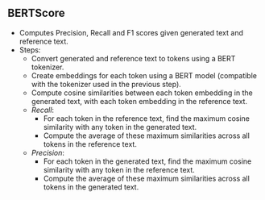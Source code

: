 ## BERTScore
- Computes Precision, Recall and F1 scores given generated text and reference text. 
- Steps:
  - Convert generated and reference text to tokens using a BERT tokenizer. 
  - Create embeddings for each token using a BERT model (compatible with the tokenizer used in the previous step). 
  - Compute cosine similarities between each token embedding in the generated text, with each token embedding in the reference text. 
  - *Recall*:
    - For each token in the reference text, find the maximum cosine similarity with any token in the generated text. 
    - Compute the average of these maximum similarities across all tokens in the reference text. 
  - *Precision*:
    - For each token in the generated text, find the maximum cosine similarity with any token in the reference text. 
    - Compute the average of these maximum similarities across all tokens in the generated text. 